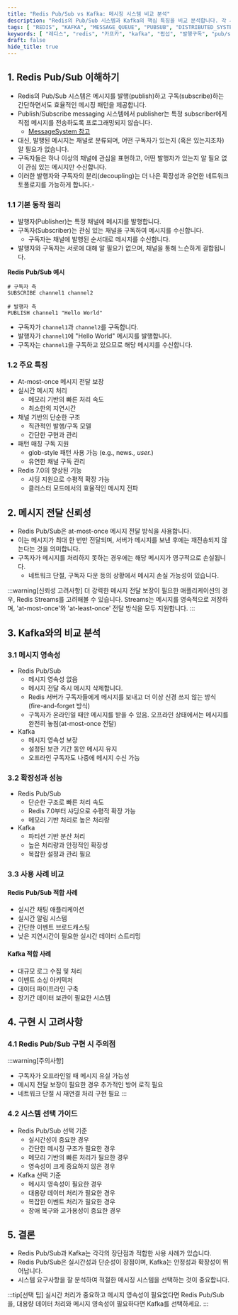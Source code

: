 ```yaml
---
title: "Redis Pub/Sub vs Kafka: 메시징 시스템 비교 분석"
description: "Redis의 Pub/Sub 시스템과 Kafka의 핵심 특징을 비교 분석합니다. 각 시스템의 장단점, 사용 사례, 그리고 실제 구현 시 고려해야 할 점들을 상세히 다룹니다. 메시징 시스템 선택에 고민이 있는 개발자들을 위한 가이드입니다."
tags: [ "REDIS", "KAFKA", "MESSAGE_QUEUE", "PUBSUB", "DISTRIBUTED_SYSTEM", "BACKEND", "INFRASTRUCTURE" ]
keywords: [ "레디스", "redis", "카프카", "kafka", "펍섭", "발행구독", "pub/sub", "publish subscribe", "메시지큐", "message queue", "메시징시스템", "messaging system", "분산시스템", "distributed system" ]
draft: false
hide_title: true
---
```


## 1. Redis Pub/Sub 이해하기

- Redis의 Pub/Sub 시스템은 메시지를 발행(publish)하고 구독(subscribe)하는 간단하면서도 효율적인 메시징 패턴을 제공합니다.
- Publish/Subscribe messaging 시스템에서 publisher는 특정 subscriber에게 직접 메시지를 전송하도록 프로그래밍되지 않습니다.
	- [MessageSystem 참고](../MessageSystem/MessageSystem.md)
- 대신, 발행된 메시지는 채널로 분류되며, 어떤 구독자가 있는지 (혹은 있는지조차) 알 필요가 없습니다.
- 구독자들은 하나 이상의 채널에 관심을 표현하고, 어떤 발행자가 있는지 알 필요 없이 관심 있는 메시지만 수신합니다.
- 이러한 발행자와 구독자의 분리(decoupling)는 더 나은 확장성과 유연한 네트워크 토폴로지를 가능하게 합니다.-

### 1.1 기본 동작 원리

- 발행자(Publisher)는 특정 채널에 메시지를 발행합니다.
- 구독자(Subscriber)는 관심 있는 채널을 구독하여 메시지를 수신합니다.
	- 구독자는 채널에 발행된 순서대로 메시지를 수신합니다.
- 발행자와 구독자는 서로에 대해 알 필요가 없으며, 채널을 통해 느슨하게 결합됩니다.

**Redis Pub/Sub 예시**

```redis
# 구독자 측
SUBSCRIBE channel1 channel2

# 발행자 측
PUBLISH channel1 "Hello World"
```

- 구독자가 `channel1`과 `channel2`를 구독합니다.
- 발행자가 `channel1`에 "Hello World" 메시지를 발행합니다.
- 구독자는 `channel1`을 구독하고 있으므로 해당 메시지를 수신합니다.

### 1.2 주요 특징

- At-most-once 메시지 전달 보장
- 실시간 메시지 처리
	- 메모리 기반의 빠른 처리 속도
	- 최소한의 지연시간
- 채널 기반의 단순한 구조
	- 직관적인 발행/구독 모델
	- 간단한 구현과 관리
- 패턴 매칭 구독 지원
	- glob-style 패턴 사용 가능 (e.g., news.*, user.*)
	- 유연한 채널 구독 관리
- Redis 7.0의 향상된 기능
	- 샤딩 지원으로 수평적 확장 가능
	- 클러스터 모드에서의 효율적인 메시지 전파

## 2. 메시지 전달 신뢰성

- Redis Pub/Sub은 at-most-once 메시지 전달 방식을 사용합니다.
- 이는 메시지가 최대 한 번만 전달되며, 서버가 메시지를 보낸 후에는 재전송되지 않는다는 것을 의미합니다.
- 구독자가 메시지를 처리하지 못하는 경우에는 해당 메시지가 영구적으로 손실됩니다.
	- 네트워크 단절, 구독자 다운 등의 상황에서 메시지 손실 가능성이 있습니다.

:::warning[신뢰성 고려사항]
더 강력한 메시지 전달 보장이 필요한 애플리케이션의 경우, Redis Streams를 고려해볼 수 있습니다. Streams는 메시지를 영속적으로 저장하며, 'at-most-once'와 'at-least-once'
전달 방식을 모두 지원합니다.
:::

## 3. Kafka와의 비교 분석

### 3.1 메시지 영속성

- Redis Pub/Sub
	- 메시지 영속성 없음
	- 메시지 전달 즉시 메시지 삭제합니다.
    -  Redis 서버가 구독자들에게 메시지를 보내고 더 이상 신경 쓰지 않는 방식(fire-and-forget 방식)
  - 구독자가 온라인일 때만 메시지를 받을 수 있음. 오프라인 상태에서는 메시지를 완전히 놓침(at-most-once 전달)
- Kafka
	- 메시지 영속성 보장
	- 설정된 보관 기간 동안 메시지 유지
	- 오프라인 구독자도 나중에 메시지 수신 가능

### 3.2 확장성과 성능

- Redis Pub/Sub
	- 단순한 구조로 빠른 처리 속도
	- Redis 7.0부터 샤딩으로 수평적 확장 가능
	- 메모리 기반 처리로 높은 처리량
- Kafka
	- 파티션 기반 분산 처리
	- 높은 처리량과 안정적인 확장성
	- 복잡한 설정과 관리 필요

### 3.3 사용 사례 비교

#### Redis Pub/Sub 적합 사례

- 실시간 채팅 애플리케이션
- 실시간 알림 시스템
- 간단한 이벤트 브로드캐스팅
- 낮은 지연시간이 필요한 실시간 데이터 스트리밍

#### Kafka 적합 사례

- 대규모 로그 수집 및 처리
- 이벤트 소싱 아키텍처
- 데이터 파이프라인 구축
- 장기간 데이터 보관이 필요한 시스템

## 4. 구현 시 고려사항

### 4.1 Redis Pub/Sub 구현 시 주의점

:::warning[주의사항]

- 구독자가 오프라인일 때 메시지 유실 가능성
- 메시지 전달 보장이 필요한 경우 추가적인 방어 로직 필요
- 네트워크 단절 시 재연결 처리 구현 필요
  :::

### 4.2 시스템 선택 가이드

- Redis Pub/Sub 선택 기준
	- 실시간성이 중요한 경우
	- 간단한 메시징 구조가 필요한 경우
	- 메모리 기반의 빠른 처리가 필요한 경우
	- 영속성이 크게 중요하지 않은 경우
- Kafka 선택 기준
	- 메시지 영속성이 필요한 경우
	- 대용량 데이터 처리가 필요한 경우
	- 복잡한 이벤트 처리가 필요한 경우
	- 장애 복구와 고가용성이 중요한 경우

## 5. 결론

- Redis Pub/Sub과 Kafka는 각각의 장단점과 적합한 사용 사례가 있습니다.
- Redis Pub/Sub은 실시간성과 단순성이 장점이며, Kafka는 안정성과 확장성이 뛰어납니다.
- 시스템 요구사항을 잘 분석하여 적절한 메시징 시스템을 선택하는 것이 중요합니다.

:::tip[선택 팁]
실시간 처리가 중요하고 메시지 영속성이 필요없다면 Redis Pub/Sub을,
대용량 데이터 처리와 메시지 영속성이 필요하다면 Kafka를 선택하세요.
:::